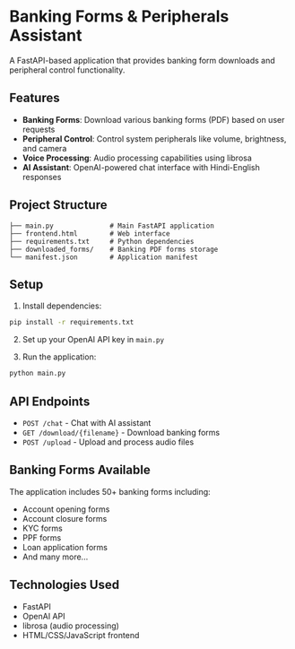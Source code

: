 # Banking Forms & Peripherals Assistant

A FastAPI-based application that provides banking form downloads and peripheral control functionality.

## Features

- **Banking Forms**: Download various banking forms (PDF) based on user requests
- **Peripheral Control**: Control system peripherals like volume, brightness, and camera
- **Voice Processing**: Audio processing capabilities using librosa
- **AI Assistant**: OpenAI-powered chat interface with Hindi-English responses

## Project Structure

```
├── main.py              # Main FastAPI application
├── frontend.html        # Web interface
├── requirements.txt     # Python dependencies
├── downloaded_forms/    # Banking PDF forms storage
└── manifest.json        # Application manifest
```

## Setup

1. Install dependencies:
```bash
pip install -r requirements.txt
```

2. Set up your OpenAI API key in `main.py`

3. Run the application:
```bash
python main.py
```

## API Endpoints

- `POST /chat` - Chat with AI assistant
- `GET /download/{filename}` - Download banking forms
- `POST /upload` - Upload and process audio files

## Banking Forms Available

The application includes 50+ banking forms including:
- Account opening forms
- Account closure forms
- KYC forms
- PPF forms
- Loan application forms
- And many more...

## Technologies Used

- FastAPI
- OpenAI API
- librosa (audio processing)
- HTML/CSS/JavaScript frontend
